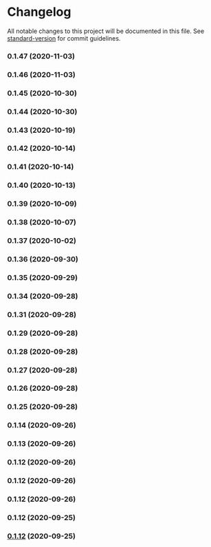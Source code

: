 # Changelog

All notable changes to this project will be documented in this file. See [standard-version](https://github.com/conventional-changelog/standard-version) for commit guidelines.

### 0.1.47 (2020-11-03)

### 0.1.46 (2020-11-03)

### 0.1.45 (2020-10-30)

### 0.1.44 (2020-10-30)

### 0.1.43 (2020-10-19)

### 0.1.42 (2020-10-14)

### 0.1.41 (2020-10-14)

### 0.1.40 (2020-10-13)

### 0.1.39 (2020-10-09)

### 0.1.38 (2020-10-07)

### 0.1.37 (2020-10-02)

### 0.1.36 (2020-09-30)

### 0.1.35 (2020-09-29)

### 0.1.34 (2020-09-28)

### 0.1.31 (2020-09-28)

### 0.1.29 (2020-09-28)

### 0.1.28 (2020-09-28)

### 0.1.27 (2020-09-28)

### 0.1.26 (2020-09-28)

### 0.1.25 (2020-09-28)

### 0.1.14 (2020-09-26)

### 0.1.13 (2020-09-26)

### 0.1.12 (2020-09-26)

### 0.1.12 (2020-09-26)

### 0.1.12 (2020-09-26)

### 0.1.12 (2020-09-25)

### [0.1.12](https://github.com/nicolalopatriello/galileo/compare/v0.0.2...v0.1.12) (2020-09-25)
